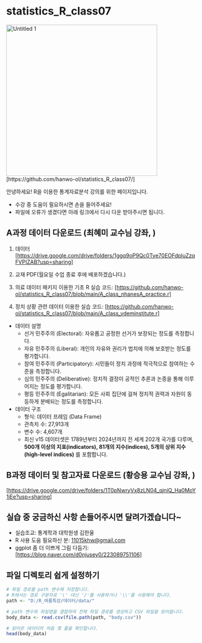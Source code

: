 # statistics_R_class07


<img width="400" height="400" alt="Untitled 1" src="https://github.com/user-attachments/assets/de94d9ad-d19f-407c-815c-44183b09e658" />   
[https://github.com/hanwo-ol/statistics_R_class07/]

안녕하세요! R을 이용한 통계자료분석 강의를 위한 페이지입니다.
* 수강 중 도움이 필요하시면 손을 들어주세요!
* 파일에 오류가 생겼다면 아래 링크에서 다시 다운 받아주시면 됩니다.

## A과정 데이터 다운로드 (최혜미 교수님 강좌, )
1. 데이터   
[https://drive.google.com/drive/folders/1ggq9oP9Qc0Tye70EOFdpluZzqFVPIZAB?usp=sharing]

2. 교재 PDF(월요일 수업 종료 후에 배포하겠습니다.)

3. 의료 데이터 패키지 이용한 기초 R 실습 코드: [https://github.com/hanwo-ol/statistics_R_class07/blob/main/A_class_nhanesA_practice.r]    

4. 정치 상황 관련 데이터 이용한 실습 코드: [https://github.com/hanwo-ol/statistics_R_class07/blob/main/A_class_vdeminstitute.r]
* 데이터 설명
    * 선거 민주주의 (Electoral): 자유롭고 공정한 선거가 보장되는 정도를 측정합니다.
    * 자유 민주주의 (Liberal): 개인의 자유와 권리가 법치에 의해 보호받는 정도를 평가합니다.
    * 참여 민주주의 (Participatory): 시민들이 정치 과정에 적극적으로 참여하는 수준을 측정합니다.
    * 심의 민주주의 (Deliberative): 정치적 결정이 공적인 추론과 논증을 통해 이루어지는 정도를 평가합니다.
    * 평등 민주주의 (Egalitarian): 모든 사회 집단에 걸쳐 정치적 권력과 자원이 동등하게 분배되는 정도를 측정합니다.
* 데이터 구조
    * 형식: 데이터 프레임 (Data Frame)
    * 관측치 수: 27,913개
    * 변수 수: 4,607개
    * 최신 v15 데이터셋은 1789년부터 2024년까지 전 세계 202개 국가를 다루며, **500개 이상의 지표(indicators), 81개의 지수(indices), 5개의 상위 지수(high-level indices)** 를 포함합니다.



## B과정 데이터 및 참고자료 다운로드 (황승용 교수님 강좌, )
[https://drive.google.com/drive/folders/1T0pNwryVx8zLN04_qjniQ_Ha0MoY1iEe?usp=sharing]    





## 실습 중 궁금하신 사항 손들어주시면 달려가겠습니다~
- 실습조교: 통계학과 대학원생 김한울
- R 사용 도움 필요하신 분: 11015khw@gmail.com
- ggplot 좀 더 이쁘게 그림 다듬기: [https://blog.naver.com/d0njusey0/223089751106]

## 파일 디렉토리 쉽게 설정하기
``` r
# 파일 경로를 path 변수에 저장합니다.
# R에서는 경로 구분자로 '\' 대신 '/'를 사용하거나 '\\'를 사용해야 합니다.
path <- "D:/R_여름특강/데이터/data/"

# path 변수와 파일명을 결합하여 전체 파일 경로를 생성하고 CSV 파일을 읽어옵니다.
body_data <- read.csv(file.path(path, "body.csv"))

# 읽어온 데이터의 처음 몇 줄을 확인합니다.
head(body_data)
```
